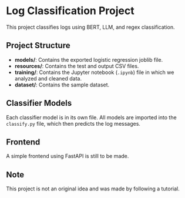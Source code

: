 # Log Classification Project

This project classifies logs using BERT, LLM, and regex classification.

## Project Structure

- **models/**: Contains the exported logistic regression joblib file.
- **resources/**: Contains the test and output CSV files.
- **training/**: Contains the Jupyter notebook (`.ipynb`) file in which we analyzed and cleaned data.
- **dataset/**: Contains the sample dataset.

## Classifier Models

Each classifier model is in its own file. All models are imported into the `classify.py` file, which then predicts the log messages.

## Frontend

A simple frontend using FastAPI is still to be made.

## Note

This project is not an original idea and was made by following a tutorial.